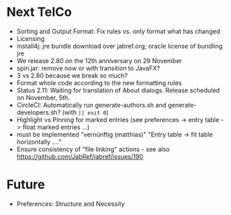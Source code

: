 # Next TelCo

- Sorting and Output Format: Fix rules vs. only format what has changed
- Licensing
- install4j: jre bundle download over jabref.org; oracle license of bundling jre
- We release 2.80 on the 12th anniversary on 29 November
- spin.jar: remove now or with transition to JavaFX?
- 3 vs 2.80 because we break so much?
- Format whole code according to the new formatting rules
- Status 2.11: Waiting for translation of About dialogs. Release scheduled on November, 5th.
- CircleCI: Automatically run generate-authors.sh and generate-developers.sh? (with `|| exit 0`)
- Highlight vs Pinning for marked entries (see preferences -> entry table -> float marked entries ...)
- must be implemented "vernünftig (matthias)" "Entry table -> fit table horizontally ...."
- Ensure consistency of "file linking" actions - see also https://github.com/JabRef/jabref/issues/190

# Future
- Preferences: Structure and Necessity


